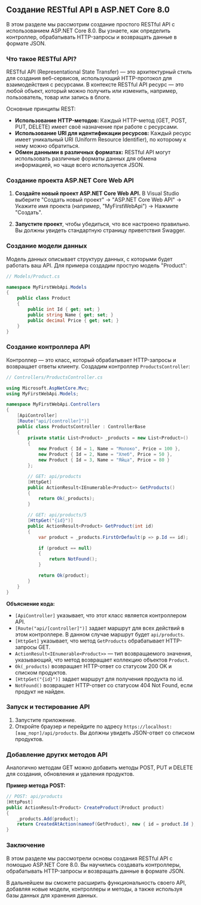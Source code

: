 ## Создание RESTful API в ASP.NET Core 8.0

В этом разделе мы рассмотрим создание простого RESTful API с использованием ASP.NET Core 8.0. Вы узнаете, как определить контроллер, обрабатывать HTTP-запросы и возвращать данные в формате JSON.

### Что такое RESTful API?

RESTful API (Representational State Transfer) — это архитектурный стиль для создания веб-сервисов, использующий HTTP-протокол для взаимодействия с ресурсами. В контексте RESTful API ресурс — это любой объект, который можно получить или изменить, например, пользователь, товар или запись в блоге. 

Основные принципы REST:

* **Использование HTTP-методов:** Каждый HTTP-метод (GET, POST, PUT, DELETE) имеет своё назначение при работе с ресурсами. 
* **Использование URI для идентификации ресурсов:** Каждый ресурс имеет уникальный URI (Uniform Resource Identifier), по которому к нему можно обратиться.
* **Обмен данными в различных форматах:** RESTful API могут использовать различные форматы данных для обмена информацией, но чаще всего используется JSON.

### Создание проекта ASP.NET Core Web API

1. **Создайте новый проект ASP.NET Core Web API.** 
   В Visual Studio выберите "Создать новый проект" -> "ASP.NET Core Web API" ->  Укажите имя проекта (например, "MyFirstWebApi") -> Нажмите "Создать".

2. **Запустите проект**, чтобы убедиться, что все настроено правильно. Вы должны увидеть стандартную страницу приветствия Swagger.

### Создание модели данных

Модель данных описывает структуру данных, с которыми будет работать ваш API. Для примера создадим простую модель "Product":

```csharp
// Models/Product.cs

namespace MyFirstWebApi.Models
{
    public class Product
    {
        public int Id { get; set; }
        public string Name { get; set; }
        public decimal Price { get; set; }
    }
}
```

### Создание контроллера API

Контроллер — это класс, который обрабатывает HTTP-запросы и возвращает ответы клиенту. Создадим контроллер `ProductsController`:

```csharp
// Controllers/ProductsController.cs

using Microsoft.AspNetCore.Mvc;
using MyFirstWebApi.Models;

namespace MyFirstWebApi.Controllers
{
    [ApiController]
    [Route("api/[controller]")]
    public class ProductsController : ControllerBase
    {
        private static List<Product> _products = new List<Product>()
        {
            new Product { Id = 1, Name = "Молоко", Price = 100 },
            new Product { Id = 2, Name = "Хлеб", Price = 50 },
            new Product { Id = 3, Name = "Яйца", Price = 80 }
        };

        // GET: api/products
        [HttpGet]
        public ActionResult<IEnumerable<Product>> GetProducts()
        {
            return Ok(_products);
        }

        // GET: api/products/5
        [HttpGet("{id}")]
        public ActionResult<Product> GetProduct(int id)
        {
            var product = _products.FirstOrDefault(p => p.Id == id);

            if (product == null)
            {
                return NotFound();
            }

            return Ok(product);
        }
    }
}
```

**Объяснение кода:**

* `[ApiController]` указывает, что этот класс является контроллером API.
* `[Route("api/[controller]")]` задает маршрут для всех действий в этом контроллере. В данном случае маршрут будет `api/products`.
* `[HttpGet]` указывает, что метод `GetProducts` обрабатывает HTTP-запросы GET.
* `ActionResult<IEnumerable<Product>>` — тип возвращаемого значения, указывающий, что метод возвращает коллекцию объектов `Product`.
* `Ok(_products)` возвращает HTTP-ответ со статусом 200 OK и списком продуктов.
* `[HttpGet("{id}")]` задает маршрут для получения продукта по id. 
* `NotFound()` возвращает HTTP-ответ со статусом 404 Not Found, если продукт не найден.

### Запуск и тестирование API

1. Запустите приложение.
2. Откройте браузер и перейдите по адресу `https://localhost:[ваш_порт]/api/products`. Вы должны увидеть JSON-ответ со списком продуктов.

### Добавление других методов API

Аналогично методам GET можно добавить методы POST, PUT и DELETE для создания, обновления и удаления продуктов. 

**Пример метода POST:**

```csharp
// POST: api/products
[HttpPost]
public ActionResult<Product> CreateProduct(Product product)
{
    _products.Add(product);
    return CreatedAtAction(nameof(GetProduct), new { id = product.Id }, product);
}
```

### Заключение

В этом разделе мы рассмотрели основы создания RESTful API с помощью ASP.NET Core 8.0. Вы научились создавать контроллеры, обрабатывать HTTP-запросы и возвращать данные в формате JSON. 

В дальнейшем вы сможете расширить функциональность своего API, добавляя новые модели, контроллеры и методы, а также используя базы данных для хранения данных.
